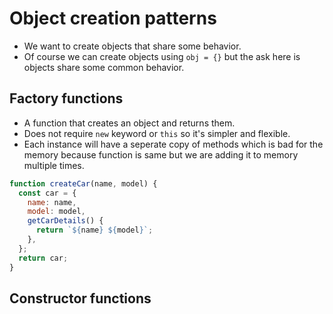 # Object creation patterns

- We want to create objects that share some behavior.
- Of course we can create objects using `obj = {}` but the ask here is objects share some common behavior.

## Factory functions

- A function that creates an object and returns them.
- Does not require `new` keyword or `this` so it's simpler and flexible.
- Each instance will have a seperate copy of methods which is bad for the memory because function is same but we are adding it to memory multiple times.

``` javascript
function createCar(name, model) {
  const car = {
    name: name,
    model: model,
    getCarDetails() {
      return `${name} ${model}`;
    },
  };
  return car;
}
```

## Constructor functions


